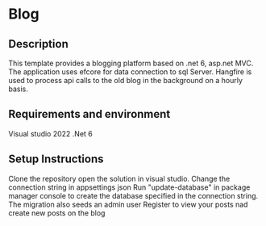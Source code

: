 # Blog

## Description
This template provides a blogging platform based on .net 6, asp.net MVC.
The application uses efcore for data connection to sql Server.
Hangfire is used to process api calls to the old blog in the background on a hourly basis.

## Requirements and environment
Visual studio 2022
.Net 6

## Setup Instructions
Clone the repository
open the solution in visual studio.
Change the connection string in appsettings json
Run "update-database" in package manager console to create the database specified in the connection string.
The migration also seeds an admin user
Register to view your posts nad create new posts on the blog

